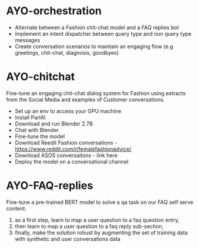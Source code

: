 # AYO-orchestration

- Alternate between a Fashion chit-chat model and a FAQ replies bot
- Implement an intent dispatcher between query type and non query type messages
- Create conversation scenarios to maintain an engaging flow (e.g greetings, chit-chat, diagnosis, goodbyes)

# AYO-chitchat

Fine-tune an engaging chit-chat dialog system for Fashion using extracts from the Social Media and examples of Customer conversations.

- Set up an env to access your GPU machine
- Install ParlAI
- Download and run Blender 2.7B
- Chat with Blender
- Fine-tune the model
- Download Reedit Fashion conversations - https://www.reddit.com/r/femalefashionadvice/
- Download ASOS conversaitons - link here
- Deploy the model on a conversational channel

# AYO-FAQ-replies

Fine-tune a pre-trained BERT model to solve a qa task on our FAQ self serve content.
1. as a first step, learn to map a user question to a faq question entry,
1. then learn to map a user question to a faq reply sub-section,
1. finally, make the solution robust by augmenting the set of training data with synthetic and user conversations data


